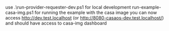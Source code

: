 use .\run-provider-requester-dev.ps1 for local development
run-example-casa-img.ps1 for running the example with the casa image
you can now access http://dev.test.localhost (or http://8080-casaos-dev.test.localhost/) and should have access to casa-img dashboard